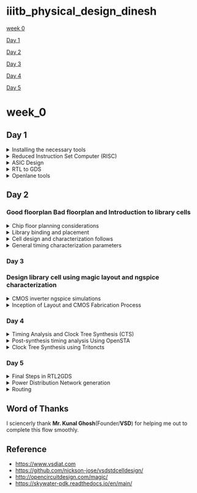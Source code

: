 # iiitb_physical_design_dinesh


[week 0](#week_0)

[Day 1](#day-1)

[Day 2](#day-2)

[Day 3](#day-3)

[Day 4](#day-4)

[Day 5](#day-5)


# week_0

## Day 1

<details>
 <summary> Installing the necessary tools </summary>


### **OpenSTA**

 I installed and built OpenSTA (including the needed packages) using the following commands:
 ```
sudo apt-get install cmake clang gcctcl swig bison flex
git clone https://github.com/The-OpenROAD-Project/OpenSTA.git
cd OpenSTA
mkdir build
cd build
cmake ..
make
```
Below is the screenshot showing sucessful installation:
![image](https://github.com/DINESHIIITB/Dinesh_iiitb_asic/assets/140998565/7ca9dc6e-e1b7-4d38-bcd9-60796a902546)


### **Openlane**

Prior to the installation of the OpenLane install the dependencies and packages using the command shown below :</br>
``` 
sudo apt-get update
sudo apt-get upgrade
sudo apt install -y build-essential python3 python3-venv python3-pip make git
```
Docker Installation :</br>
```
sudo apt install apt-transport-https ca-certificates curl software-properties-common
curl -fsSL https://download.docker.com/linux/ubuntu/gpg | sudo gpg --dearmor -o /usr/share/keyrings/docker-archive-keyring.gpg

echo "deb [arch=amd64 signed-by=/usr/share/keyrings/docker-archive-keyring.gpg] https://download.docker.com/linux/ubuntu $(lsb_release -cs) stable" | sudo tee /etc/apt/sources.list.d/docker.list > /dev/null

sudo apt update
sudo apt install docker-ce docker-ce-cli containerd.io
sudo docker run hello-world

sudo groupadd docker
sudo usermod -aG docker $USER
sudo reboot 


# Check for installation
sudo docker run hello-world
```

**Steps to install OpenLane, PDKs and Tools**</br>
```
cd $HOME
git clone https://github.com/The-OpenROAD-Project/OpenLane
cd OpenLane
make
make test
```
</details>


<details>
 <summary> Reduced Instruction Set Computer (RISC) </summary>


### Reduced Instruction Set Computer (RISC)

RISC-V is an open-source instruction set architecture (ISA).An instruction set architecture defines the set of instructions a processor can execute. RISC-V offers multiple base instruction sets (RV32I, RV64I, etc.) and optional standard extensions (e.g., M for integer multiplication/division, F for single-precision floating-point, D for double-precision floating-point, and more). This modularity allows designers to tailor the architecture to their specific needs.

Compilation: Use a C compiler (e.g., GCC, Clang) to compile the C source code into assembly code. The compiler translates the high-level C code into low-level assembly code that the hardware can understand.

Assembly: Assemble the generated assembly code using an assembler (e.g., GNU Assembler - GAS). The assembler converts the assembly code into machine code, which consists of binary instructions that the hardware can directly execute. The type of instructions depend on what type of hardware it is, if it is risc v then the instructions are also risc v.

Loading: Load the generated executable binary onto the target hardware. This can involve transferring the binary to a microcontroller, FPGA, or other hardware platform via appropriate interfaces (e.g., JTAG, USB, SD card).

Execution on Hardware: Run the program on the target hardware. The hardware's CPU fetches and executes the machine code instructions, carrying out the logic specified in the C source code.


![image](https://github.com/DINESHIIITB/iiitb_physical_design_dinesh/assets/140998565/f3d963b3-c93e-4e94-9d33-a852e837ab47)

![image](https://github.com/DINESHIIITB/iiitb_physical_design_dinesh/assets/140998565/c08f0252-fc86-4b41-868f-327212a3da2b)

</details>

<details>
 <summary> ASIC Design </summary>

### ASIC Designs

For ASIC design we require 

 1. EDA Tools : EDA tools are essential for ASIC design. These tools assist in various stages of the design process, including RTL design, simulation, synthesis, physical design, and verification. Some commonly used EDA tools include:
    * RTL Design Tools: Such as Cadence Encounter, Synopsys Design Compiler, or Xilinx Vivado for writing and simulating RTL code.
    * Simulation Tools: Tools like Cadence SimVision, Synopsys VCS, or ModelSim for simulating the ASIC's behavior before fabrication.
    * Synthesis Tools: Used to convert RTL code into gate-level netlists. Synopsys DC (Design Compiler) and Cadence Genus are examples.
    * Physical Design Tools: This includes Cadence Innovus, Synopsys IC Compiler, or Mentor Graphics Calibre for physical layout and optimization.
    * Verification Tools: Tools like Cadence Incisive, Synopsys VCS, or formal verification tools like Cadence JasperGold are used for verifying the design's correctness.
   
      * OPen EDA tools:
        1. QFLow
        2. OPenroad
        3. OPenlane

 2. Process Design Kits (PDKs): PDKs are essential sets of files and data provided by semiconductor foundries. They contain information about the manufacturing process, including transistor models, design rules, and technology files. ASIC designers use PDKs to ensure their designs are compatible with the foundry's manufacturing process.
      * SKY water 130nm PDK
      * ![image](https://github.com/DINESHIIITB/iiitb_physical_design_dinesh/assets/140998565/9eff7965-168b-43d3-83ef-84a7f6d20f2a)

 3. RTL (Register-Transfer Level) Design: RTL design is a critical aspect of ASIC design. You'll need to write RTL code using hardware description languages (HDLs) like VHDL or Verilog.
    * Sorces for RTL Design:
       * Librecores.org
       * OPencores.org
       * githhub


![image](https://github.com/DINESHIIITB/iiitb_physical_design_dinesh/assets/140998565/6312baa3-4225-4c02-810d-af8f313de0f0)

![image](https://github.com/DINESHIIITB/iiitb_physical_design_dinesh/assets/140998565/d56920d8-aa12-4a39-b85c-fb2677f563f3)

</details>

<details>
 <summary> RTL to GDS </summary>


![image](https://github.com/DINESHIIITB/iiitb_physical_design_dinesh/assets/140998565/9c724efe-34a6-4e24-b818-8297a0e4eb3e)

1. Synthesis: The RTL code is synthesized to generate a gate-level netlist using synthesis tools such as Cadence Genus, Synopsys Design Compiler, or similar tools. The gate-level netlist represents the design using logical gates, flip-flops, and other standard cells.

2. Floorplanning: Create a physical floorplan for your design, which defines the placement of different modules and cells on the silicon die. Proper floorplanning can significantly impact the ASIC's performance, power consumption, and manufacturability.

![image](https://github.com/DINESHIIITB/iiitb_physical_design_dinesh/assets/140998565/b69b48da-4b80-451a-8b2d-d7470b522de1)

![image](https://github.com/DINESHIIITB/iiitb_physical_design_dinesh/assets/140998565/a8ff07b6-b657-4a88-b650-ac83654c7255)

3. Placement: Based on the floorplan, use a place-and-route tool (e.g., Cadence Innovus, Synopsys ICC) to place the standard cells and modules on the chip's layout. This step also involves optimizing the placement for factors like power and signal integrity.

![image](https://github.com/DINESHIIITB/iiitb_physical_design_dinesh/assets/140998565/e2bed2d2-389c-4e23-b45e-983fab17b5c4)

4. Clock Tree Synthesis (CTS): Design and implement the clock distribution network to ensure proper clocking of the ASIC. Clock tree synthesis tools like Cadence Innovus or Synopsys IC Compiler can be used for this purpose.

![image](https://github.com/DINESHIIITB/iiitb_physical_design_dinesh/assets/140998565/29d3e2f4-e1bd-4cf6-851a-dec4f5c7fb9a)

5. Routing: After placement, the routing phase involves connecting the placed cells and modules with metal traces to establish the desired interconnections. The routing tool generates the detailed layout of the chip.

![image](https://github.com/DINESHIIITB/iiitb_physical_design_dinesh/assets/140998565/08145132-edf3-4b41-a3a1-54c98ab2bf44)

![image](https://github.com/DINESHIIITB/iiitb_physical_design_dinesh/assets/140998565/85e26eab-e126-4d17-aeed-17ed65cbe596)


6. Signoff:
   * Physical Verification: Perform various physical verification checks to ensure that the layout adheres to the design rules and manufacturing constraints. These checks include DRC (Design Rule Checking) and LVS (Layout vs. Schematic) checks.
   * Extraction: Extract parasitic information from the layout, which is used in subsequent steps for more accurate timing analysis.
   * Final Timing Closure: Re-run static timing analysis (STA) to ensure that the design still meets the required timing constraints, considering the parasitics from the extraction step. Iterate on placement and routing if necessary.

![image](https://github.com/DINESHIIITB/iiitb_physical_design_dinesh/assets/140998565/54272ca3-7de1-4a92-9310-10730a8dd5c9)


</details>


<details>
 <summary> Openlane tools </summary>

![image](https://github.com/DINESHIIITB/iiitb_physical_design_dinesh/assets/140998565/2f510c9b-197d-47da-bf38-2165e34622e5)

![image](https://github.com/DINESHIIITB/iiitb_physical_design_dinesh/assets/140998565/2ececf08-92b5-4c09-8fa7-97a80f4f4c97)

![image](https://github.com/DINESHIIITB/iiitb_physical_design_dinesh/assets/140998565/1f05a13d-c3cb-490a-9129-b14779933fbc)

![image](https://github.com/DINESHIIITB/iiitb_physical_design_dinesh/assets/140998565/bc21f175-2dc9-4e53-be3e-9598fd27c7f3)



![image](https://github.com/DINESHIIITB/iiitb_physical_design_dinesh/assets/140998565/399fb969-d135-4a94-b443-dd6bfe8ee563)

![image](https://github.com/DINESHIIITB/iiitb_physical_design_dinesh/assets/140998565/7dbff85b-b474-4933-a47e-f5bb179210c4)

![image](https://github.com/DINESHIIITB/iiitb_physical_design_dinesh/assets/140998565/1dfd2c20-95fc-4494-881a-53fb554639e2)

Labwork

ls -ltr ---> lists in chronological order
./flow.tcl ---> command says how the flow has to go

```
cd openlane
make mount
./flow.tcl -interactive
package require openlane 0.9
prep -design picorv32a
```

![image](https://github.com/DINESHIIITB/iiitb_physical_design_dinesh/assets/140998565/f14f6292-ba06-4468-b4cb-74236299b737)

![image](https://github.com/DINESHIIITB/iiitb_physical_design_dinesh/assets/140998565/7ee2709c-38dd-4c57-9f82-0820fdf43a91)

![image](https://github.com/DINESHIIITB/iiitb_physical_design_dinesh/assets/140998565/339464d8-cec4-48a0-82e5-75ca305b265b)

![image](https://github.com/DINESHIIITB/iiitb_physical_design_dinesh/assets/140998565/36ed8cb9-002d-4937-b85a-11fdcc20b63a)

</details>


## Day 2

### Good floorplan Bad floorplan and Introduction to library cells 

<details>
 <summary> Chip floor planning considerations </summary>

Netlist : A Netlist describes the connectivity of elcetronic design

![image](https://github.com/DINESHIIITB/iiitb_physical_design_dinesh/assets/140998565/9e132084-0c38-47fc-a208-6490c53bbf6a)

Core : A Core is the section of the chip where the fundamental logic of the design is placed

Die : A Die which consists  core is small specimen material specimen on which the fundamentals circuit is fabricated.

![image](https://github.com/DINESHIIITB/iiitb_physical_design_dinesh/assets/140998565/b80fc877-078e-4bc4-8439-ec0dcaf5a686)

 ```                       
 Utilization factor =    ( Area occupied by netlist)/ (Total area of the core)
                                           
 Aspect ratio =  Height/Width
```
                                          
![image](https://github.com/DINESHIIITB/iiitb_physical_design_dinesh/assets/140998565/0d22263a-e2e5-4131-a447-3a6e6582c913)

THe combinational logic can be divideed into two blocks with inputs and outputs and these blocks can be reused seperately or opgether whenver we want

![image](https://github.com/DINESHIIITB/iiitb_physical_design_dinesh/assets/140998565/b84ee19c-f57a-4835-81c6-056417c59392)

3. Pre placed cells :   Preplaced cells in integrated circuit (IC) design are static, preconfigured logic or functional units that are strategically positioned within the IC layout. Design engineers manually place these cells at precise locations on the chip's layout canvas. Importantly, these preplaced cells retain their fixed positions throughout subsequent stages of the IC design process, including placement and routing. Typically, these cells house intricate logic or specialized functional blocks that are essential to the chip's overall functionality. Examples of preplaced cells encompass memory modules, customized processors, analog circuitry, specialized accelerators, or licensed Intellectual Property (IP) components.
   
![image](https://github.com/DINESHIIITB/iiitb_physical_design_dinesh/assets/140998565/65afe218-3477-4994-9179-241ef37f9654)


Because of large distance between power and circuit the volatge at the circuit may enter undefind regions so to solve these problem we added decoupling capacitor parrallel to the circuit  to charge the circuit.

![image](https://github.com/DINESHIIITB/iiitb_physical_design_dinesh/assets/140998565/624a8570-03ac-48d6-9b68-4b3a4594584b)

![image](https://github.com/DINESHIIITB/iiitb_physical_design_dinesh/assets/140998565/818e86a1-d8e2-44dc-96ee-412fd0e515a9)

4.) Power Planning :

![image](https://github.com/DINESHIIITB/iiitb_physical_design_dinesh/assets/140998565/1da93907-ba9f-4b5d-bdf6-5619815c97bc)

![image](https://github.com/DINESHIIITB/iiitb_physical_design_dinesh/assets/140998565/955e3157-711c-451d-8bdc-f88ec866aad6)

Power has supplied from multiple points to solve this problem.

![image](https://github.com/DINESHIIITB/iiitb_physical_design_dinesh/assets/140998565/e5d45acc-6b27-4568-8716-0d916d18eeff)

5.) Pin Placement : Pin placement, also referred to as I/O (Input/Output) planning or pin assignment, stands as a pivotal facet of integrated circuit (IC) design. It encompasses the meticulous determination of where and how to assign pins or external connections on the chip package. The significance of precise pin placement resonates across functionality, manufacturability, and overall performance. Through judicious pin arrangement, the integrity of signals can be maintained, averting signal degradation and ensuring the accuracy of data transmission. Prudent pin placement can also play a role in managing thermal aspects within the device. By strategically positioning power and ground pins, effective heat dissipation can be achieved. A well-considered approach to pin placement contributes to the reliability of the electronic system, diminishing the risks associated with signal issues, overheating, and manufacturing discrepancies.

![image](https://github.com/DINESHIIITB/iiitb_physical_design_dinesh/assets/140998565/b72a824e-86dd-4c0b-bd83-67cdf9e0c746)

run_floorplan

![image](https://github.com/DINESHIIITB/iiitb_physical_design_dinesh/assets/140998565/b031b72f-66df-4df9-afce-49374b0be1be)

![image](https://github.com/DINESHIIITB/iiitb_physical_design_dinesh/assets/140998565/17626251-9e92-4d1f-a5f7-96af025e5f60)

![image](https://github.com/DINESHIIITB/iiitb_physical_design_dinesh/assets/140998565/8285c7d2-ca7c-4cb9-a2c0-1f6caa2b980d)

</details>



<details>
 <summary> Library binding and placement </summary>


Library contains following information:
1. Width and height of cells
2. the required conditon of particular cell
3. Delay information of cells
4. various sizes of same cells
 ![image](https://github.com/DINESHIIITB/iiitb_physical_design_dinesh/assets/140998565/b5c997d7-386f-4581-9aa7-0f2cf2dca2b0)


![image](https://github.com/DINESHIIITB/iiitb_physical_design_dinesh/assets/140998565/48e22baa-d19f-4506-9fa2-299804fe587b)

![image](https://github.com/DINESHIIITB/iiitb_physical_design_dinesh/assets/140998565/3e7d6d15-b14a-4104-a6ed-9e51d0adb308)

![image](https://github.com/DINESHIIITB/iiitb_physical_design_dinesh/assets/140998565/f8d8a911-7c98-49b7-9c71-51f524bbf893)


</details>



<details>
 <summary> Cell design and characterization follows </summary>

Introduction

In the realm of digital integrated circuit design, standard cells play a pivotal role. These standard cells are pre-designed and pre-characterized building blocks, encompassing logic gates, flip-flops, latches, and various digital components, readily available in libraries. This documentation outlines the key aspects of the Standard Cell Design and Characterization process.

Standard Cell Design Flow

The process of standard cell design unfolds as follows:

1. Inputs:
   * Process Design Kits (PDKs): Essential for understanding the fabrication process.
   * Design Rule Check (DRC) & Layout vs. Schematic (LVS) Rules: Ensure design compliance with manufacturing rules.
   * SPICE Models: Utilized for simulation and analysis.
   * Libraries: Containing standard cell definitions.
   * User-Defined Specifications: Tailoring the design to meet specific requirements.

2. Design Steps:
   * Circuit Design: Defining the logical behavior of the standard cell.
   * Layout Design: Crafted using techniques like Euler's path and stick diagrams.
   * Extraction of Parasitics: Identifying and quantifying parasitic elements.
   * Characterization: Assessing timing, noise, and power characteristics.

3. Outputs:
   * Circuit Description Language (CDL): A textual representation of the cell.
   * Layout Exchange Format (LEF): A format for sharing layout information.
   * GDSII: A standard file format for mask data.
   * Extracted SPICE Netlist (.cir): A file detailing the electrical components.
   * Timing, Noise, and Power .lib Files: Libraries with critical data for circuit optimization.

Standard Cell Characterization Flow

Characterization is the process of comprehensively evaluating electrical and performance characteristics of specific standard cells or library elements. It is crucial for understanding cell behavior under various operational conditions. The characterization process unfolds as follows:

1. Read in the Models and Tech Files: Gathering essential data and technology specifications.
2. Read Extracted SPICE Netlist: Accessing the electrical representation of the cell.
3. Recognize Behavior of the Cell: Understanding the cell's functionality.
4. Read the Subcircuits: Analyzing component subcircuits within the cell.
5. Attach Power Sources: Connecting power supplies to simulate real-world conditions.
6. Apply Stimulus to Characterization Setup: Providing input signals for testing.
7. Provide Necessary Output Capacitance Loads: Mimicking the load conditions.
8. Provide Necessary Simulation Commands: Configuring simulation settings.

For standard cell characterization, we recommend utilizing the open-source software, GUNA. This software streamlines the process by taking input from steps 1 to 8 and generates critical timing, noise, and power models. These models are indispensable for the precise design and optimization of digital circuits using standard cells.



</details>



<details>
 <summary> General timing characterization parameters </summary>

 #### Timing threshold Definitions

  1. slew_low_rise_thr: This is the threshold at which the rising signal (transition from low to high) reaches 20% of its full value.
  2. slew_high_rise_thr: This is the threshold at which the rising signal reaches 80% of its full value.
  3. slew_low_fall_thr: This is the threshold at which the falling signal (transition from high to low) reaches 20% of its full value.
  4. slew_high_fall_thr: This is the threshold at which the falling signal reaches 80% of its full value.
  5. in_rise_thr: This is the threshold for the input signal during its rising transition, typically set at 50% of its full value.
  6. in_fall_thr: This is the threshold for the input signal during its falling transition, also set at 50% of its full value.
  7. out_rise_thr: This is the threshold for the output signal during its rising transition, again set at 50% of its full value.
  8. out_fall_thr: This is the threshold for the output signal during its falling transition, also set at 50% of its full value.

* Propagation Delay:

Propagation delay is the time it takes for a change in an input signal to propagate through a digital circuit and reach 50% of its final value in the output signal. It is a critical parameter for assessing circuit performance and signal timing.

Mathematically, propagation delay can be expressed as:

 Propagation Delay = time(out_fall_thr) - time(in_rise_thr)
          * time(out_fall_thr) is the time when the output signal reaches 50% of its final value during its falling transition.
          *  time(in_rise_thr) is the time when the input signal reaches 50% of its final value during its rising transition.

* Transition Time:

Transition time refers to the duration it takes for a digital signal to change its voltage level from one logic state (e.g., logic low or 0) to another logic state (e.g., logic high or 1), or vice versa. Transition time is essential for assessing how quickly a signal can switch between logic states.

There are two types of transition times:

1. Fall Transition Time:
    Fall transition time measures the duration it takes for a signal to transition from a high voltage level to a low voltage level. It can be calculated as:
Fall Transition Time = time(slew_high_fall_thr) - time(slew_low_fall_thr)

     * time(slew_high_fall_thr) is the time when the falling signal reaches 80% of its final value.
     * time(slew_low_fall_thr) is the time when the falling signal reaches 20% of its final value.

2. Rise Transition Time:
Rise transition time measures the duration it takes for a signal to transition from a low voltage level to a high voltage level. It can be calculated as:

Rise Transition Time = time(slew_high_rise_thr) - time(slew_low_rise_thr)

    * time(slew_high_rise_thr) is the time when the rising signal reaches 80% of its final value.
    * time(slew_low_rise_thr) is the time when the rising signal reaches 20% of its final value.

</details>

### Day 3

### Design library cell using magic layout and ngspice characterization 

<details>
 <summary> CMOS inverter ngspice simulations </summary>


In this section, we will outline the process of creating a SPICE deck and conducting simulations for a CMOS inverter using NGSpice. The CMOS inverter consists of complementary metal-oxide-semiconductor (CMOS) components, including both p-type (PMOS) and n-type (NMOS) transistors.

### SPICE Deck Creation and Simulation for CMOS Inverter:

    SPICE Deck: A SPICE deck refers to the component connectivity, essentially a netlist, for the CMOS inverter. It defines how components are connected within the circuit.

    SPICE Deck Values: Specify the values for key parameters, such as W/L (Width/Length). For example, "0.375u/0.25u" indicates that the width is 375 nanometers, and the length is 250 nanometers. It's essential to note that PMOS transistors should have a wider width compared to NMOS transistors, often 2x or 3x wider. Gate and supply voltages are typically multiples of the length; for instance, the gate voltage might be set at 2.5 volts.

    Add Nodes: Surround each component in your circuit with nodes and assign unique names to these nodes. These node names are used in the SPICE netlist to identify and connect components properly.

Additional Notes:

    Width vs. Length: In CMOS technology, "width" refers to the length of the source and drain regions, while "length" denotes the distance between the source and drain. These parameters significantly impact the performance of transistors.

    PMOS and NMOS Sizing: PMOS transistors typically have slower carrier mobility (holes) compared to NMOS transistors (electrons). To achieve balanced rise and fall times in your CMOS inverter, the PMOS transistor should have a larger width, reducing its resistance and increasing mobility.

   * SPICE Deck netlsit description
     
 ![image](https://github.com/DINESHIIITB/iiitb_physical_design_dinesh/assets/140998565/87fad89f-75dc-4c0e-a44d-696ac694855e)

***syntax for PMOS and NMOS desription***
[component name] [drain] [gate] [source] [substrate] [transistor type] W=[width] L=[length]

 ***simulation commands***
.op --- is the start of SPICE simulation operation where Vin will be sweep from 0 to 2.5 with 0.5 steps
tsmc_025um_model.mod  ----  model file containing the technological parameters for the 0.25um NMOS and PMOS 

![image](https://github.com/DINESHIIITB/iiitb_physical_design_dinesh/assets/140998565/4c5384a4-f831-48fd-b4f4-8768f696e35f)

 Determining CMOS Switching Threshold Vm

The switching threshold, denoted as Vm, in CMOS circuits is a critical parameter that depends on several factors. It represents the input voltage (Vin) at which the output voltage (Vout) switches, signifying that both the PMOS and NMOS transistors are in saturation or turned on, leading to higher leakage current. Here are the key factors influencing the robustness of CMOS switching threshold Vm:

    Transistor Sizing: The relative sizes (width/length ratios, W/L) of PMOS and NMOS transistors play a significant role. If the PMOS transistor is larger (thicker) than the NMOS transistor, the CMOS circuit tends to have a higher switching threshold (e.g., 1.2V). Conversely, when the NMOS transistor is larger, the threshold voltage tends to be lower (e.g., 1V). This size relationship affects the balance of carrier mobility and resistance in the transistors.

    Saturation Region: The switching threshold occurs when both the PMOS and NMOS transistors are in the saturation region. In this state, both transistors are turned on, and there is a high likelihood of current flowing directly from the supply voltage (VDD) to ground (GND). This is often referred to as leakage current, and minimizing it is essential for power efficiency.

To find the switching threshold Vm during DC transfer analysis, the following SPICE simulation commands are used with a DC input of 2.5V, sweeping the input voltage from 0V to 2.5V in 0.05V steps:

plaintext

Vin in 0 2.5
*** Simulation Command ***
.op
.dc Vin 0 2.5 0.05


![image](https://github.com/DINESHIIITB/iiitb_physical_design_dinesh/assets/140998565/4ba84476-cc3a-4d0d-b322-c7ecb3f2988d)

#### Labs


Each cell that is placed on the layout is referred to as standard cell. Standard cells are pre-designed and pre-characterized logic gates, flip-flops, latches, and other digital components for which the definition is available in libraries.

Standard Cell Design Flow

Standard cell design flow involves the following:
* Inputs: PDKs, DRC & LVS rules, SPICE models, libraries, user-defined specifications
* Design steps: Circuit design, Layout design (Art of layout Euler's path and stick diagram), Extraction of parasitics, Characterization (timing, noise, power)
* Outputs: CDL (circuit description language), LEF, GDSII, extracted SPICE netlist (.cir), timing, noise and power .lib files

Standard Cell Characterization Flow

Characterization refers to the process of gathering and analyzing electrical and performance data for a specific cell or library element. The goal of characterization is to provide accurate and comprehensive information about how the cell behaves under various operating conditions. This information is essential for designing and optimizing digital circuits using these cells.

A typical standard cell characterization flow includes the following steps:
1. Read in the models and tech files
2. Read extracted spice netlist
3. Recognise behaviour of the cell
4. Read the subcircuits
5. Attach power sources
6. Apply stimulus to characterization setup
7. Provide necessary output capacitance loads
    Provide necessary simulation commands the opensource software called GUNA can be used for characterization. Steps 1-8 are fed into the GUNA software which generates timing, noise and power models.
   
#### Standard Cell Design Flow
      Inputs:
            * Process Design Kits (PDKs
            * Design Rule Check (DRC) & Layout vs. Schematic (LVS) rules.
            * SPICE models
            Libraries
            User-defined specifications
        Design Steps:
            Circuit design
            Layout design (Art of layout Euler's path and stick diagram)
            Extraction of parasitics
            Characterization (timing, noise, power)
        Outputs:
            Circuit Description Language (CDL)
            Layout Exchange Format (LEF)
            GDSII layout files
            Extracted SPICE netlist (.cir)
            Timing, noise, and power .lib files

    Standard Cell Characterization Flow
        Characterization Steps:
            Read in the models and tech files
            Read the extracted SPICE netlist
            Recognize the behavior of the cell
            Read the subcircuits
            Attach power sources
            Apply stimulus to the characterization setup
            Provide necessary output capacitance loads
            Provide necessary simulation commands
        Characterization Tool:
            The open-source software GUNA is recommended for characterization.
        Output:
            GUNA software generates timing, noise, and power models.


Each cell that is placed on the layout is referred to as standard cell. Standard cells are pre-designed and pre-characterized logic gates, flip-flops, latches, and other digital components for which the definition is available in libraries.

Standard Cell Design Flow

Standard cell design flow involves the following:

    Inputs: PDKs, DRC & LVS rules, SPICE models, libraries, user-defined specifications
    Design steps: Circuit design, Layout design (Art of layout Euler's path and stick diagram), Extraction of parasitics, Characterization (timing, noise, power)
    Outputs: CDL (circuit description language), LEF, GDSII, extracted SPICE netlist (.cir), timing, noise and power .lib files

Standard Cell Characterization Flow

Characterization refers to the process of gathering and analyzing electrical and performance data for a specific cell or library element. The goal of characterization is to provide accurate and comprehensive information about how the cell behaves under various operating conditions. This information is essential for designing and optimizing digital circuits using these cells.

A typical standard cell characterization flow includes the following steps:
1. Read in the models and tech files
2. Read extracted spice netlist
3. Recognise behaviour of the cell
4. Read the subcircuits
5. Attach power sources
6. Apply stimulus to characterization setup
7. Provide necessary output capacitance loads
     Provide necessary simulation commands the opensource software called GUNA can be used for characterization. Steps 1-8 are fed into the GUNA software which generates timing, noise and power models.

Standard Cell Design and Characterization

Introduction

In the realm of digital integrated circuit design, standard cells play a pivotal role. These standard cells are pre-designed and pre-characterized building blocks, encompassing logic gates, flip-flops, latches, and various digital components, readily available in libraries. This documentation outlines the key aspects of the Standard Cell Design and Characterization process.

Standard Cell Design Flow

The process of standard cell design unfolds as follows:

Inputs:
    * Process Design Kits (PDKs): Essential for understanding the fabrication process.
    * Design Rule Check (DRC) & Layout vs. Schematic (LVS) Rules: Ensure design compliance with manufacturing rules.
    SPICE Models: Utilized for simulation and analysis.
    Libraries: Containing standard cell definitions.
    User-Defined Specifications: Tailoring the design to meet specific requirements.

Design Steps:

    Circuit Design: Defining the logical behavior of the standard cell.
    Layout Design: Crafted using techniques like Euler's path and stick diagrams.
    Extraction of Parasitics: Identifying and quantifying parasitic elements.
    Characterization: Assessing timing, noise, and power characteristics.

Outputs:

    Circuit Description Language (CDL): A textual representation of the cell.
    Layout Exchange Format (LEF): A format for sharing layout information.
    GDSII: A standard file format for mask data.
    Extracted SPICE Netlist (.cir): A file detailing the electrical components.
    Timing, Noise, and Power .lib Files: Libraries with critical data for circuit optimization.

Standard Cell Characterization Flow

Characterization is the process of comprehensively evaluating electrical and performance characteristics of specific standard cells or library elements. It is crucial for understanding cell behavior under various operational conditions. The characterization process unfolds as follows:

    Read in the Models and Tech Files: Gathering essential data and technology specifications.
    Read Extracted SPICE Netlist: Accessing the electrical representation of the cell.
    Recognize Behavior of the Cell: Understanding the cell's functionality.
    Read the Subcircuits: Analyzing component subcircuits within the cell.
    Attach Power Sources: Connecting power supplies to simulate real-world conditions.
    Apply Stimulus to Characterization Setup: Providing input signals for testing.
    Provide Necessary Output Capacitance Loads: Mimicking the load conditions.
    Provide Necessary Simulation Commands: Configuring simulation settings.

For standard cell characterization, we recommend utilizing the open-source software, GUNA. This software streamlines the process by taking input from steps 1 to 8 and generates critical timing, noise, and power models. These models are indispensable for the precise design and optimization of digital circuits using standard cells.



1. slew_low_rise_thr: This is the threshold at which the rising signal (transition from low to high) reaches 20% of its full value.
2. slew_high_rise_thr: This is the threshold at which the rising signal reaches 80% of its full value.
3. slew_low_fall_thr: This is the threshold at which the falling signal (transition from high to low) reaches 20% of its full value.
4. slew_high_fall_thr: This is the threshold at which the falling signal reaches 80% of its full value.
5. in_rise_thr: This is the threshold for the input signal during its rising transition, typically set at 50% of its full value.
6. in_fall_thr: This is the threshold for the input signal during its falling transition, also set at 50% of its full value.
7. out_rise_thr: This is the threshold for the output signal during its rising transition, again set at 50% of its full value.
8. out_fall_thr: This is the threshold for the output signal during its falling transition, also set at 50% of its full value.

These thresholds are crucial for timing analysis in digital circuits. They help determine when signals have transitioned to specific voltage levels, which is essential for proper circuit operation and signal integrity.


Propagation Delay:
Propagation delay is the time it takes for a change in an input signal to propagate through a digital circuit and reach 50% of its final value in the output signal. It is a critical parameter for assessing circuit performance and signal timing.

Mathematically, propagation delay can be expressed as:

Propagation Delay = time(out_fall_thr) - time(in_rise_thr)

* time(out_fall_thr) is the time when the output signal reaches 50% of its final value during its falling transition.
* time(in_rise_thr) is the time when the input signal reaches 50% of its final value during its rising transition.

Transition Time:
Transition time refers to the duration it takes for a digital signal to change its voltage level from one logic state (e.g., logic low or 0) to another logic state (e.g., logic high or 1), or vice versa. Transition time is essential for assessing how quickly a signal can switch between logic states.

There are two types of transition times:

1. Fall Transition Time:
Fall transition time measures the duration it takes for a signal to transition from a high voltage level to a low voltage level. It can be calculated as:

Fall Transition Time = time(slew_high_fall_thr) - time(slew_low_fall_thr)

* time(slew_high_fall_thr) is the time when the falling signal reaches 80% of its final value.
* time(slew_low_fall_thr) is the time when the falling signal reaches 20% of its final value.

2. Rise Transition Time:
Rise transition time measures the duration it takes for a signal to transition from a low voltage level to a high voltage level. It can be calculated as:


    Rise Transition Time = time(slew_high_rise_thr) - time(slew_low_rise_thr)

* time(slew_high_rise_thr) is the time when the rising signal reaches 80% of its final value.
* time(slew_low_rise_thr) is the time when the rising signal reaches 20% of its final value.

These parameters are vital for assessing the speed and performance of digital circuits and are critical in ensuring that signals switch reliably and within specified timing constraints.

CMOS inverter ngspice simulations

SPICE Deck creation and simulation for CMOS Inverter:

    SPICE deck = component connectivity (basically a netlist) of the CMOS inverter.
    SPICE deck values = value for W/L (0.375u/0.25u means width is 375nm and lengthis 250nm). PMOS should be wider in width(2x or 3x) than NMOS. The gate and supply voltages are normally a multiple of length (in the example, gate voltage can be 2.5V)
    Add nodes to surround each component and name it. This will be used in SPICE to identify a component.

Notes:

    Width is the length of source and drain. Length is the distance between source and drain.
    PMOS hole carrier is slower than NMOS electron carrier mobility, so to match the rise and fall time PMOS must be thicker (less resistance thus higher mobility) than NMOS.


CMOS Inverter NGSpice Simulations

In this section, we will outline the process of creating a SPICE deck and conducting simulations for a CMOS inverter using NGSpice. The CMOS inverter consists of complementary metal-oxide-semiconductor (CMOS) components, including both p-type (PMOS) and n-type (NMOS) transistors.

SPICE Deck Creation and Simulation for CMOS Inverter:

    SPICE Deck: A SPICE deck refers to the component connectivity, essentially a netlist, for the CMOS inverter. It defines how components are connected within the circuit.

    SPICE Deck Values: Specify the values for key parameters, such as W/L (Width/Length). For example, "0.375u/0.25u" indicates that the width is 375 nanometers, and the length is 250 nanometers. It's essential to note that PMOS transistors should have a wider width compared to NMOS transistors, often 2x or 3x wider. Gate and supply voltages are typically multiples of the length; for instance, the gate voltage might be set at 2.5 volts.

    Add Nodes: Surround each component in your circuit with nodes and assign unique names to these nodes. These node names are used in the SPICE netlist to identify and connect components properly.

Additional Notes:

    Width vs. Length: In CMOS technology, "width" refers to the length of the source and drain regions, while "length" denotes the distance between the source and drain. These parameters significantly impact the performance of transistors.

    PMOS and NMOS Sizing: PMOS transistors typically have slower carrier mobility (holes) compared to NMOS transistors (electrons). To achieve balanced rise and fall times in your CMOS inverter, the PMOS transistor should have a larger width, reducing its resistance and increasing mobility.

This approach ensures proper operation and desired characteristics for your CMOS inverter circuit during NGSpice simulations.
User
Switching Threshold Vm CMOS robustness depends on:

    Switching threshold = Vin is equal to Vout. This the point where both PMOS and NMOS is in saturation or kind of turned on, and leakage current is high. If PMOS is thicker than NMOS, the CMOS will have higher switching threshold (1.2V vs 1V) while threshold will be lower when NMOS becomes thicker.
    At this point, both the transistors are in saturation region, means both are turned on and have high chances of current flowing driectly from VDD to Ground called Leakage current.

DC transfer analysis is used for finding switching threshold. SPICE DC analysis below uses DC input of 2.5V. Simulation operation is DC sweep from 0V to 2.5V by 0.05V steps:

Vin in 0 2.5
*** Simulation Command ***
.op
.dc Vin 0 2.5 0.05


Determining CMOS Switching Threshold Vm

The switching threshold, denoted as Vm, in CMOS circuits is a critical parameter that depends on several factors. It represents the input voltage (Vin) at which the output voltage (Vout) switches, signifying that both the PMOS and NMOS transistors are in saturation or turned on, leading to higher leakage current. Here are the key factors influencing the robustness of CMOS switching threshold Vm:

    Transistor Sizing: The relative sizes (width/length ratios, W/L) of PMOS and NMOS transistors play a significant role. If the PMOS transistor is larger (thicker) than the NMOS transistor, the CMOS circuit tends to have a higher switching threshold (e.g., 1.2V). Conversely, when the NMOS transistor is larger, the threshold voltage tends to be lower (e.g., 1V). This size relationship affects the balance of carrier mobility and resistance in the transistors.

    Saturation Region: The switching threshold occurs when both the PMOS and NMOS transistors are in the saturation region. In this state, both transistors are turned on, and there is a high likelihood of current flowing directly from the supply voltage (VDD) to ground (GND). This is often referred to as leakage current, and minimizing it is essential for power efficiency.

To find the switching threshold Vm during DC transfer analysis, the following SPICE simulation commands are used with a DC input of 2.5V, sweeping the input voltage from 0V to 2.5V in 0.05V steps:

Vin in 0 2.5
*** Simulation Command ***
.op
.dc Vin 0 2.5 0.05

This simulation process helps determine the precise voltage point at which the CMOS circuit transitions from one logic state to another, facilitating robust and efficient digital circuit design.
User

Clone Required Files:

 First, clone the required mag files and spicemodels of inverter,pmos and nmos sky130. 
 The command to clone files from github link is:
```
git clone https://github.com/nickson-jose/vsdstdcelldesign.git
```

once I run this command, it will create vsdstdcelldesign folder in openlane directory.

Inorder to open the mag file and run magic go to the directory

For layout we run magic command

magic -T sky130A.tech sky130_inv.mag &

Cloning and Running Magic for Sky130 Inverter Layout

To work with the Sky130 inverter layout using the Magic tool, follow these steps:

Clone Required Files:
First, clone the required Mag (Magic layout files) and Spice Models for the inverter, PMOS, and NMOS from the GitHub repository using the following command:


git clone https://github.com/nickson-jose/vsdstdcelldesign.git

This command will create a vsdstdcelldesign folder within your openlane directory.

Open Magic Tool:
Navigate to the directory where the layout files are located. In your case, it's likely within the vsdstdcelldesign folder. To open the Magic tool, run the following command:

bash

magic -T sky130A.tech sky130_inv.mag &

    -T sky130A.tech specifies the technology file, which defines the parameters and rules for the Sky130 process.
    sky130_inv.mag is the layout file for the inverter.

The ampersand (&) at the end of the command allows you to keep the command line free for further use while Magic runs in the background.

Inspect Layout:
After running the above command, the Magic window should open, displaying the layout of the inverter. You can use Magic's features to inspect, modify, and analyze the layout as needed.

![image](https://github.com/DINESHIIITB/iiitb_physical_design_dinesh/assets/140998565/05fd9056-5879-4643-ae8e-2104f5b15f20)



</details>

<details>
 <summary> Inception of Layout and CMOS Fabrication Process </summary>

![image](https://github.com/DINESHIIITB/iiitb_physical_design_dinesh/assets/140998565/ec6dada8-066b-4c6a-b1fe-54d22897477c)

![image](https://github.com/DINESHIIITB/iiitb_physical_design_dinesh/assets/140998565/12308d20-c673-42a8-a7bc-4109dc8b6d03)

![image](https://github.com/DINESHIIITB/iiitb_physical_design_dinesh/assets/140998565/b37370bd-a004-4652-9f80-89584e96500a)

![image](https://github.com/DINESHIIITB/iiitb_physical_design_dinesh/assets/140998565/77a6edaf-2b64-4f6d-bf91-7e6a71597f98)

![image](https://github.com/DINESHIIITB/iiitb_physical_design_dinesh/assets/140998565/818989ba-25db-474a-9f53-bd1c41d278d5)

![image](https://github.com/DINESHIIITB/iiitb_physical_design_dinesh/assets/140998565/53fc6fbd-7181-482c-af97-803495206834)

![image](https://github.com/DINESHIIITB/iiitb_physical_design_dinesh/assets/140998565/1d5360a0-6760-4ba7-a420-093cb31c1868)

![image](https://github.com/DINESHIIITB/iiitb_physical_design_dinesh/assets/140998565/599c4af1-2ff7-429c-a188-39daba1c8ed7)

![image](https://github.com/DINESHIIITB/iiitb_physical_design_dinesh/assets/140998565/2355141d-b05c-4423-a536-0f4336455d1e)

![image](https://github.com/DINESHIIITB/iiitb_physical_design_dinesh/assets/140998565/e5ce8212-1bbe-4bc0-9c19-a4bfbff56779)

![image](https://github.com/DINESHIIITB/iiitb_physical_design_dinesh/assets/140998565/7e016e74-8870-4c4b-b60c-6f3de44aecca)

![image](https://github.com/DINESHIIITB/iiitb_physical_design_dinesh/assets/140998565/6aabcdda-8e21-4d6d-84a6-788caef6c1cb)


</details>

### Day 4

<details>
 <summary> Timing Analysis and Clock Tree Synthesis (CTS)  </summary>

#### Standard Cell LEF generation

To create a custom standard cell, you should adhere to the following guidelines:
1. Ensure that the input and output ports are positioned at the intersection of horizontal and vertical tracks.
2. Make sure that the width and height of the standard cell are both odd multiples of the horizontal track pitch and vertical track pitch.

![image](https://github.com/DINESHIIITB/iiitb_physical_design_dinesh/assets/140998565/e25b1545-0113-4651-be74-0a154c579424)

![image](https://github.com/DINESHIIITB/iiitb_physical_design_dinesh/assets/140998565/9f7389dd-70c6-40f1-b786-62df9debf0e8)


To define a port for a standard cell in the Magic layout tool, you can follow these steps:
1. In the Magic Layout window, start by sourcing the .mag file for your design, such as an inverter.
2. Go to the "Edit" menu and select "Text." This action will open a dialogue box for text editing.
3. When you double-click the 'S' key at the I/O labels on the layout, the text will automatically adopt the string name and size of the label.
4. Make sure to check the "Port enable" checkbox, and ensure that the "Default" checkbox is unchecked, as shown in the figure.

These steps will help you define a port for your macro cell when working with LEF files in Magic.
![image](https://github.com/DINESHIIITB/iiitb_physical_design_dinesh/assets/140998565/2e5795dd-04a9-481c-9772-c5c6ac04b437)


Setting  port class and port use attributes for layout:
* Select port A in magic:
port class input
port use signal

* Select Y area
port class output
port use signal

* Select VPWR area
port class inout
port use power

* Select VGND area
port class inout
port use ground


![image](https://github.com/DINESHIIITB/iiitb_physical_design_dinesh/assets/140998565/ab1f2794-173b-4067-b986-fd33edc5e3de)

![image](https://github.com/DINESHIIITB/iiitb_physical_design_dinesh/assets/140998565/898022f9-729d-4569-8ab8-7fa144438783)

![image](https://github.com/DINESHIIITB/iiitb_physical_design_dinesh/assets/140998565/c0dc2345-b727-4464-9b39-71f1f39a0727)


Lef Extraction: 
1. Using the Tkcon window, assign the name "sky130_vsdinv.mag" to your custom cell.
2. To generate the LEF file, execute the command: "lef write."
3. This action will result in the creation of the "sky130_vsdinv.lef" file.

![image](https://github.com/DINESHIIITB/iiitb_physical_design_dinesh/assets/140998565/755710e1-ada3-4cfc-bc6e-1c3c7d8c2278)

![image](https://github.com/DINESHIIITB/iiitb_physical_design_dinesh/assets/140998565/266a05fe-9030-42fe-b380-639918a8e85d)


#### To include a custom standard cell in an ASIC design, you can follow these steps:

1. Create the Custom Standard Cell:
        Design your custom standard cell, such as an inverter, using a layout editor like Magic or your preferred ASIC design tool.
2. Copy Library Files:
        Locate the necessary library files (LEF and LIB files) related to your custom cell and the standard cell library. In your case, you mentioned these files: "sky130_fd_sc_hd_typical.lib," "sky130_fd_sc_hd_slow.lib," and "sky130_fd_sc_hd_fast.lib."
3. Copy these library files along with your custom cell LEF file to a suitable directory, typically referred to as your ASIC design project's "src" folder.
4. Modify config.tcl:
         Open the "config.tcl" file in your ASIC design project.
Add or modify the library definitions to include the paths to your custom cell library files and your custom cell's LEF file. 

![image](https://github.com/DINESHIIITB/iiitb_physical_design_dinesh/assets/140998565/cacc2630-8790-41da-9f1f-dad5de2e9be1)


To integrate standard cell in openlane flow after make mount , perform following commands:
```
prep -design picorv32a -tag RUN_2023.09.09_20.37.18 -overwrite 
set lefs [glob $::env(DESIGN_DIR)/src/*.lef]
add_lefs -src $lefs
run_synthesis
```

![image](https://github.com/DINESHIIITB/iiitb_physical_design_dinesh/assets/140998565/15f42b05-0536-42ed-a77e-3ccfd7e9b654)

![image](https://github.com/DINESHIIITB/iiitb_physical_design_dinesh/assets/140998565/ade7c5b5-7e24-4747-a4ed-f68bd19d4d29)

![image](https://github.com/DINESHIIITB/iiitb_physical_design_dinesh/assets/140998565/89739593-0672-42a3-8496-178178ad9cd0)


#### Delay Tables

In VLSI design, "delay tables" are essential tools. They encapsulate how a cell behaves in terms of timing.
Delay, a pivotal parameter, hinges on input transition and load conditions. Even identical cells can exhibit varying delays, as seen when placed at the end of long or short wires.To ensure signal integrity while inserting buffers, engineers maintain consistent sizing across buffer levels. However, buffer delays can differ based on the load. Delay tables, essentially 2D arrays, store values tied to input slew, load capacitance, and buffer sizes. They serve as vital timing models.
In design, the algorithm uses these tables, computing buffer delays with input and load data. When exact data is absent, interpolation techniques estimate delays, ensuring the design meets performance criteria.

![image](https://github.com/DINESHIIITB/iiitb_physical_design_dinesh/assets/140998565/82b4590d-32c4-4a17-a416-aebdda9b4c86)

![image](https://github.com/DINESHIIITB/iiitb_physical_design_dinesh/assets/140998565/6a45f2be-c941-43f5-b93a-90285aed1191)

![image](https://github.com/DINESHIIITB/iiitb_physical_design_dinesh/assets/140998565/28947eb3-2ae0-4378-bcdd-9012bac46860)



</details>


<details>
 <summary> Post-synthesis timing analysis Using OpenSTA  </summary>

![image](https://github.com/DINESHIIITB/iiitb_physical_design_dinesh/assets/140998565/8a0f7584-469a-428d-94cc-b30472213f7c)




The setup timing analysis equation can be expressed as:

Θ < T - S - SU

Where:

    Θ represents the combinational delay, encompassing the clock-to-Q delay of the launching flip-flop and the internal propagation delay of all gates between the launch and capture flip-flops.

    T stands for the time period, often referred to as the required time.

    S signifies the setup time. To illustrate, it's crucial to ensure that the signal settles at the midpoint (input of Mux 2) before the clock transitions to 1. This necessitates considering the delay introduced by Mux 1, which represents the setup time.

![image](https://github.com/DINESHIIITB/iiitb_physical_design_dinesh/assets/140998565/1ca6d5fe-715c-4173-a765-f03e9f21b11a)

"SU" denotes setup uncertainty, a factor influenced by clock jitter, which represents temporary variations in the clock period. These variations stem from non-idealities within the PLL (Phase-Locked Loop) or clock source.

To perform timing analysis outside the openLANE flow, you will utilize the OpenSTA tool. This analysis necessitates the presence of a configuration file named "pre_sta.conf." To invoke OpenSTA independently, you can execute the following command:
```
sta pre_sta.conf
```
dc file for OpenSTA is modified like this:

base.sdc is located in vsdstdcelldesigns/extras directory. So, I copied it into our design folder using

```
cp my_base.sdc /home/dinesh/OpenLane/designs/picorv32a/src/  
```
![image](https://github.com/DINESHIIITB/iiitb_physical_design_dinesh/assets/140998565/710e4c35-d898-4ba6-8a84-616b4d7d65e5)

During the placement stage of the design flow, the clock is treated as ideal because it propagates only once we reach the Clock Tree Synthesis (CTS) phase. Therefore, before CTS, only the setup slack is taken into account.

* Setup Time: This is the minimum duration required for data to stabilize before the active edge of the clock, ensuring proper capture.
* Setup Slack: It's calculated as the data required time minus the data arrival time.

The clock is generated by a PLL (Phase-Locked Loop) that includes various circuit components and logic. Clock generation can exhibit variations depending on the specific circuitry involved. These variations collectively constitute what we call "clock uncertainty," where jitter is one of the key factors. Clock uncertainty acknowledges the possibility that the clock may not arrive precisely at its intended time, introducing deviations. This uncertainty encompasses concepts like skew, jitter, and margin.

 * Clock Jitter: This refers to the deviation of a clock edge from its original position.

From the timing report, it becomes evident that improving slack can be achieved by upsizing cells, which involves replacing them with higher drive strength cells. This change can yield significant improvements in slack values.


</details>

<details>
 <summary> Clock Tree Synthesis using Tritoncts </summary>

 The primary objective of constructing a clock tree is to ensure that the clock signal reaches every element while maintaining zero clock skew. A common technique in Clock Tree Synthesis (CTS) is the utilization of H-tree methodology.

Before initiating a CTS run with the TritonCTS tool, it's crucial to acknowledge that previous attempts to reduce slack may have led to modifications in the netlist through cell replacement techniques. Consequently, it becomes necessary to adjust the Verilog file using the "write_verilog" command. During this phase, the goal is to propagate the clock effectively, ensuring it reaches all clock pins from the source with minimal skew and insertion delay.

To achieve this, H-tree implementation using the midpoint strategy is often employed.

* Balanced Tree CTS: This approach distributes the clock signal in a balanced manner, often resembling a binary tree structure. Its aim is to provide roughly equal path lengths to all clock sinks (typically flip-flops), thereby minimizing clock skew. While it is straightforward to implement and analyze, it may not be the most power-efficient solution.
* H-tree CTS: In contrast, H-tree CTS employs a hierarchical tree structure that resembles the letter "H." It excels in distributing clock signals across large chip areas. The hierarchical nature of the tree aids in reducing clock skew and optimizing power consumption.


![image](https://github.com/DINESHIIITB/iiitb_physical_design_dinesh/assets/140998565/a887b779-63d0-4fee-a600-940a429322b2)

* Star CTS: This approach radiates the clock signal from a single central point to all flip-flops, resembling a star configuration. It simplifies clock distribution and reduces clock skew but may demand more buffers near the source.
* Global-Local CTS: Global-Local CTS combines elements of both star and tree topologies. The global clock tree caters to major clock domains, while local trees serve individual domains. It strikes a balance between chip-wide and domain-specific clocking needs.
* Mesh CTS: In mesh CTS, clock wires form a grid, with each flip-flop connecting to the nearest clock wire. This structure suits structured designs like memory arrays, offering a balance between simplicity and skew minimization.
* Adaptive CTS: Adaptive CTS dynamically adjusts the clock tree based on timing and congestion constraints. It provides flexibility but may entail a more intricate implementation.


#### Cross talk
Crosstalk refers to interference caused by the electric or magnetic fields of one signal affecting an adjacent circuit in telecommunications. When electromagnetic fields from different signals overlap, it leads to unwanted interference known as electromagnetic interference (EMI). Crosstalk can occur in structured cabling, integrated circuit design, audio electronics, and various connectivity systems.

For instance, when two wires carrying different signals are in close proximity, their currents create magnetic fields that induce a weaker signal in the neighboring wire.
                * Impact: In VLSI design, crosstalk is a significant concern due to the high component density on a chip. Uncontrolled crosstalk can result in data corruption,                       timing issues, and increased power consumption.
                
                * Mitigation: VLSI designers employ techniques to mitigate crosstalk, including optimizing layout and routing, using shielding, implementing effective clock                         distribution strategies, and utilizing clock gating to reduce power consumption during idle logic states.
                
![image](https://github.com/DINESHIIITB/iiitb_physical_design_dinesh/assets/140998565/04ae4dfa-e86e-41aa-866c-0d9eb7d71168)

* Clock Net Shielding: Shielding is employed to prevent glitches. Shields are connected to VDD or GND and remain static. In VLSI design, shielding techniques isolate the clock network from other signals, reducing interference risk. This involves dedicated routing layers, clock tree synthesis, and buffer insertion for efficient clock distribution.

* Clock Domain Isolation: VLSI designs feature multiple clock domains. Shielding and precise clock gating prevent cross-domain signal propagation, averting metastability problems and preserving synchronization.

![image](https://github.com/DINESHIIITB/iiitb_physical_design_dinesh/assets/140998565/7ba11983-0b1a-4b3e-ab69-e61d95ef7dc3)




</details>




### Day 5


<details>
 <summary> Final Steps in RTL2GDS  </summary>

 ### Maze Routing and Lee's Algorithm

Routing is a crucial step in electronic design, where the goal is to establish physical connections between two pins while ensuring a valid and efficient path. Various algorithms have been developed for routing tasks, and one notable approach is the Maze Routing algorithm, which includes Lee's Algorithm.

In the Maze Routing algorithm, a grid, akin to the one used during cell customization, is employed to facilitate routing. This approach begins with two key points: the source and the target. The Lee algorithm, a specific instance of Maze Routing, leverages this grid to identify the shortest and most optimal route between these two points.

The algorithm operates by assigning labels to neighboring grid cells around the source, incrementing these labels progressively from 1 until it reaches the target (e.g., from 1 to 7). During this process, various paths may emerge, including L-shaped and zigzag-shaped routes. Lee's Algorithm is designed to prioritize selecting the best path, often favoring L-shaped routes over zigzags. In cases where L-shaped paths are not available, the algorithm may resort to zigzag routes. This approach proves particularly valuable for tackling global routing tasks.

However, it's essential to acknowledge that the Lee algorithm has its limitations. It essentially constructs a maze and then numbers its cells from the source to the target. While effective for routing between two pins, it can become time-consuming when dealing with a large number of pins or complex layouts. In such scenarios, alternative routing algorithms designed to address similar challenges may be more efficient and practical.

In summary, Maze Routing, with Lee's Algorithm as one of its representatives, is a valuable approach for solving routing problems by finding optimal paths between source and target pins. Nonetheless, it's important to consider the specific requirements and complexity of the routing task to determine the most suitable algorithm for the job.

![image](https://github.com/DINESHIIITB/iiitb_physical_design_dinesh/assets/140998565/f21b2b68-3bf4-4f58-9668-456dde193305)

![image](https://github.com/DINESHIIITB/iiitb_physical_design_dinesh/assets/140998565/1f618de9-ea81-47c6-a0c7-d09673ba5b4e)

* Design Rules for Physical Wires:

    * Minimum Width of the Wire: This rule specifies the smallest permissible width for a wire in the design. Ensuring that wires meet this minimum width is essential for guaranteeing signal integrity, power distribution, and manufacturability.

    * Minimum Spacing Between the Wires: DRC defines the minimum separation allowed between adjacent wires. Adhering to this rule helps prevent issues like crosstalk and short circuits caused by wires being too close to each other.

    * Minimum Pitch of the Wire: The pitch of a wire refers to the center-to-center spacing between identical wires in a regular pattern. DRC sets a minimum pitch requirement to optimize chip density and maintain manufacturability.

* Solving Signal Short Violations:

In cases where DRC identifies signal short violations, a common technique is to use additional metal layers. This involves routing wires on an upper metal layer to address the violation. Key considerations include:
* Metal Layer Selection: Choosing the appropriate metal layer to reroute the wire to, ensuring it does not interfere with other design elements.

* Via Rules: DRC also checks the design's via rules, including the via width and via spacing. Via rules govern how vias (connections between different metal layers) should be designed and placed to maintain signal integrity and avoid manufacturing issues.

</details>


<details>
 <summary> Power Distribution Network generation </summary>

In OpenLANE, the process of generating the Power Distribution Network (PDN) differs from the general ASIC (Application-Specific Integrated Circuit) design flow. Unlike the traditional flow, PDN generation is not part of the floorplan phase. Instead, it occurs after Clock Tree Synthesis (CTS) and post-CTS Static Timing Analysis (STA).

To check whether the PDN has been created, you can verify the current design environment variable using the following command:
```
echo $::env(CURRENT_DEF)
```
This command will display the current design definition (DEF) file that is being used in your OpenLANE session. If a PDN has been generated for your design, it will be reflected in the DEF file.

Here are the steps involved in generating the PDN in OpenLANE:
1. Prepare the Design:
    Use the prep command to prepare your design. In this example, the design is named "picorv32a," and a specific tag "Run 12.07.10.11" is used for version control or tracking purposes:

``` 
prep -design picorv32a -tag "Run-------"
```
Generate the Power Distribution Network (PDN):
After the design is prepared, you can proceed to generate the PDN using the gen_pdn command:

```
gen_pdn
```
The gen_pdn command initiates the generation of the Power Distribution Network, ensuring that power is distributed efficiently and reliably throughout the chip.


![image](https://github.com/DINESHIIITB/iiitb_physical_design_dinesh/assets/140998565/519ac8f4-b4a2-447b-bd6b-184f62891d2e)

Layout in magic tool post routing:
![image](https://github.com/DINESHIIITB/iiitb_physical_design_dinesh/assets/140998565/e71b218c-a58b-4915-adbd-71961885b9bb)


</details>


<details>
 <summary> Routing </summary>

#### Routing Stages in Electronic Design Automation (EDA) Tools

In the field of Electronic Design Automation (EDA) tools, routing processes, such as those in OpenLANE and commercial EDA tools, are highly complex due to the vast design space. To manage this complexity, the routing procedure is typically divided into two distinct stages: Global Routing and Detailed Routing. These stages are handled by specific routing engines.

1. Global Routing:
In the initial Global Routing stage, the routing region is divided into rectangular grid cells and represented as a coarse 3D routing graph. This task is efficiently executed by the "FASTE ROUTE" engine. The primary goal of Global Routing is to create a high-level routing plan for the chip.

2 .Detailed Routing:
The subsequent Detailed Routing stage involves working at a finer grid granularity and employing routing guides to implement the physical wiring. This stage is managed by the "tritonRoute" engine. While "Fast Route" generates initial routing guides, "Triton Route" refines the routing further. It utilizes the information obtained from Global Routing and applies various strategies and optimizations to find the most optimal paths for connecting the pins.

Key Features of TritonRoute:

1. Initiating Detailed Routing: TritonRoute serves as the starting point for the detailed routing process, laying the foundation for subsequent routing steps.
2. Adherence to Pre-Processed Route Guides: TritonRoute places significant emphasis on following pre-processed route guides, which involves several actions:
3. Initial Route Guide Analysis: TritonRoute carefully analyzes the directions specified in the preferred route guides. If any non-directional routing guides are identified, it breaks them down into unit widths for routing clarity.
4. Guide Splitting: In cases where non-directional routing guides are encountered, TritonRoute divides them into unit widths to facilitate the routing process.
5. Guide Merging: TritonRoute streamlines routing by merging guides that are orthogonal or touching the preferred guides.
6. Guide Bridging: When TritonRoute encounters guides that run parallel to the preferred routing guides, it utilizes an additional layer to bridge them, ensuring efficient routing within the preprocessed guides.

Assumption of Route Guide Compliance: TritonRoute operates on the assumption that route guides for each net satisfy inter-guide connectivity. These guides can be on the same metal layer with touching guides or neighboring metal layers with nonzero vertically overlapped areas (vias are placed accordingly). Additionally, each unconnected terminal, such as a pin of a standard cell instance, should have its pin shape overlapped by a routing guide, typically denoted as a black dot (pin) within a purple box (metal1 layer).

![image](https://github.com/DINESHIIITB/iiitb_physical_design_dinesh/assets/140998565/869cd3e1-0f33-4437-ad1e-2dd8f5f550ac)



</details>


## Word of Thanks
I sciencerly thank **Mr. Kunal Ghosh**(Founder/**VSD**) for helping me out to complete this flow smoothly.

  
## Reference 
- https://www.vsdiat.com
- https://github.com/nickson-jose/vsdstdcelldesign/
- http://opencircuitdesign.com/magic/
- https://skywater-pdk.readthedocs.io/en/main/

